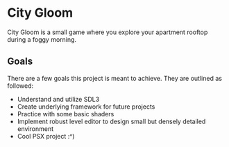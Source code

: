 # City Gloom  
City Gloom is a small game where you explore your apartment rooftop during a foggy morning.

## Goals
There are a few goals this project is meant to achieve. They are outlined as followed:

- Understand and utilize SDL3
- Create underlying framework for future projects
- Practice with some basic shaders
- Implement robust level editor to design small but densely detailed environment
- Cool PSX project :^)